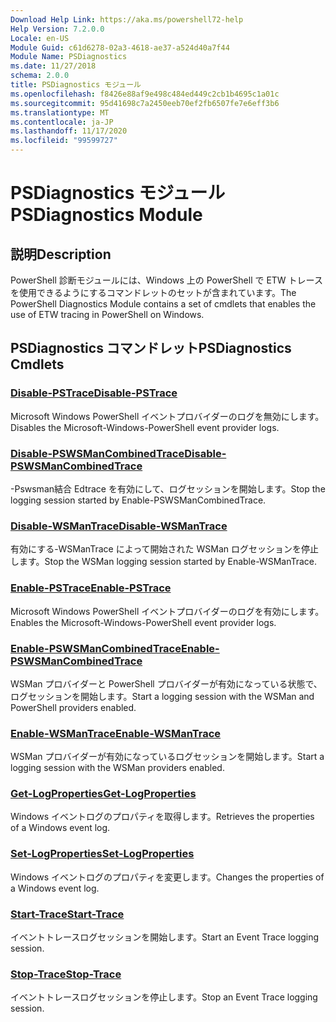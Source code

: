 ```yaml
---
Download Help Link: https://aka.ms/powershell72-help
Help Version: 7.2.0.0
Locale: en-US
Module Guid: c61d6278-02a3-4618-ae37-a524d40a7f44
Module Name: PSDiagnostics
ms.date: 11/27/2018
schema: 2.0.0
title: PSDiagnostics モジュール
ms.openlocfilehash: f8426e88af9e498c484ed449c2cb1b4695c1a01c
ms.sourcegitcommit: 95d41698c7a2450eeb70ef2fb6507fe7e6eff3b6
ms.translationtype: MT
ms.contentlocale: ja-JP
ms.lasthandoff: 11/17/2020
ms.locfileid: "99599727"
---
```

# <span data-ttu-id="7bb36-102">PSDiagnostics モジュール</span><span class="sxs-lookup"><span data-stu-id="7bb36-102">PSDiagnostics Module</span></span>

## <span data-ttu-id="7bb36-103">説明</span><span class="sxs-lookup"><span data-stu-id="7bb36-103">Description</span></span>

<span data-ttu-id="7bb36-104">PowerShell 診断モジュールには、Windows 上の PowerShell で ETW トレースを使用できるようにするコマンドレットのセットが含まれています。</span><span class="sxs-lookup"><span data-stu-id="7bb36-104">The PowerShell Diagnostics Module contains a set of cmdlets that enables the use of ETW tracing in PowerShell on Windows.</span></span>

## <span data-ttu-id="7bb36-105">PSDiagnostics コマンドレット</span><span class="sxs-lookup"><span data-stu-id="7bb36-105">PSDiagnostics Cmdlets</span></span>

### [<span data-ttu-id="7bb36-106">Disable-PSTrace</span><span class="sxs-lookup"><span data-stu-id="7bb36-106">Disable-PSTrace</span></span>](Disable-PSTrace.md)
<span data-ttu-id="7bb36-107">Microsoft Windows PowerShell イベントプロバイダーのログを無効にします。</span><span class="sxs-lookup"><span data-stu-id="7bb36-107">Disables the Microsoft-Windows-PowerShell event provider logs.</span></span>

### [<span data-ttu-id="7bb36-108">Disable-PSWSManCombinedTrace</span><span class="sxs-lookup"><span data-stu-id="7bb36-108">Disable-PSWSManCombinedTrace</span></span>](Disable-PSWSManCombinedTrace.md)
<span data-ttu-id="7bb36-109">-Pswsman結合 Edtrace を有効にして、ログセッションを開始します。</span><span class="sxs-lookup"><span data-stu-id="7bb36-109">Stop the logging session started by Enable-PSWSManCombinedTrace.</span></span>

### [<span data-ttu-id="7bb36-110">Disable-WSManTrace</span><span class="sxs-lookup"><span data-stu-id="7bb36-110">Disable-WSManTrace</span></span>](Disable-WSManTrace.md)
<span data-ttu-id="7bb36-111">有効にする-WSManTrace によって開始された WSMan ログセッションを停止します。</span><span class="sxs-lookup"><span data-stu-id="7bb36-111">Stop the WSMan logging session started by Enable-WSManTrace.</span></span>

### [<span data-ttu-id="7bb36-112">Enable-PSTrace</span><span class="sxs-lookup"><span data-stu-id="7bb36-112">Enable-PSTrace</span></span>](Enable-PSTrace.md)
<span data-ttu-id="7bb36-113">Microsoft Windows PowerShell イベントプロバイダーのログを有効にします。</span><span class="sxs-lookup"><span data-stu-id="7bb36-113">Enables the Microsoft-Windows-PowerShell event provider logs.</span></span>

### [<span data-ttu-id="7bb36-114">Enable-PSWSManCombinedTrace</span><span class="sxs-lookup"><span data-stu-id="7bb36-114">Enable-PSWSManCombinedTrace</span></span>](Enable-PSWSManCombinedTrace.md)
<span data-ttu-id="7bb36-115">WSMan プロバイダーと PowerShell プロバイダーが有効になっている状態で、ログセッションを開始します。</span><span class="sxs-lookup"><span data-stu-id="7bb36-115">Start a logging session with the WSMan and PowerShell providers enabled.</span></span>

### [<span data-ttu-id="7bb36-116">Enable-WSManTrace</span><span class="sxs-lookup"><span data-stu-id="7bb36-116">Enable-WSManTrace</span></span>](Enable-WSManTrace.md)
<span data-ttu-id="7bb36-117">WSMan プロバイダーが有効になっているログセッションを開始します。</span><span class="sxs-lookup"><span data-stu-id="7bb36-117">Start a logging session with the WSMan providers enabled.</span></span>

### [<span data-ttu-id="7bb36-118">Get-LogProperties</span><span class="sxs-lookup"><span data-stu-id="7bb36-118">Get-LogProperties</span></span>](Get-LogProperties.md)
<span data-ttu-id="7bb36-119">Windows イベントログのプロパティを取得します。</span><span class="sxs-lookup"><span data-stu-id="7bb36-119">Retrieves the properties of a Windows event log.</span></span>

### [<span data-ttu-id="7bb36-120">Set-LogProperties</span><span class="sxs-lookup"><span data-stu-id="7bb36-120">Set-LogProperties</span></span>](Set-LogProperties.md)
<span data-ttu-id="7bb36-121">Windows イベントログのプロパティを変更します。</span><span class="sxs-lookup"><span data-stu-id="7bb36-121">Changes the properties of a Windows event log.</span></span>

### [<span data-ttu-id="7bb36-122">Start-Trace</span><span class="sxs-lookup"><span data-stu-id="7bb36-122">Start-Trace</span></span>](Start-Trace.md)
<span data-ttu-id="7bb36-123">イベントトレースログセッションを開始します。</span><span class="sxs-lookup"><span data-stu-id="7bb36-123">Start an Event Trace logging session.</span></span>

### [<span data-ttu-id="7bb36-124">Stop-Trace</span><span class="sxs-lookup"><span data-stu-id="7bb36-124">Stop-Trace</span></span>](Stop-Trace.md)
<span data-ttu-id="7bb36-125">イベントトレースログセッションを停止します。</span><span class="sxs-lookup"><span data-stu-id="7bb36-125">Stop an Event Trace logging session.</span></span>

